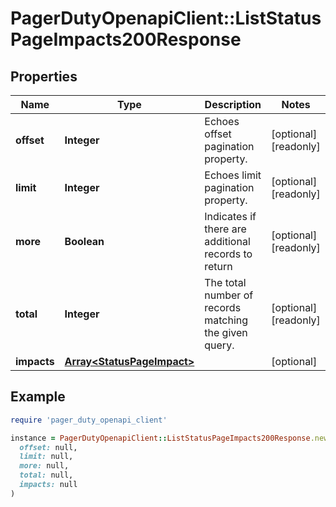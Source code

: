 # PagerDutyOpenapiClient::ListStatusPageImpacts200Response

## Properties

| Name | Type | Description | Notes |
| ---- | ---- | ----------- | ----- |
| **offset** | **Integer** | Echoes offset pagination property. | [optional][readonly] |
| **limit** | **Integer** | Echoes limit pagination property. | [optional][readonly] |
| **more** | **Boolean** | Indicates if there are additional records to return | [optional][readonly] |
| **total** | **Integer** | The total number of records matching the given query. | [optional][readonly] |
| **impacts** | [**Array&lt;StatusPageImpact&gt;**](StatusPageImpact.md) |  | [optional] |

## Example

```ruby
require 'pager_duty_openapi_client'

instance = PagerDutyOpenapiClient::ListStatusPageImpacts200Response.new(
  offset: null,
  limit: null,
  more: null,
  total: null,
  impacts: null
)
```

